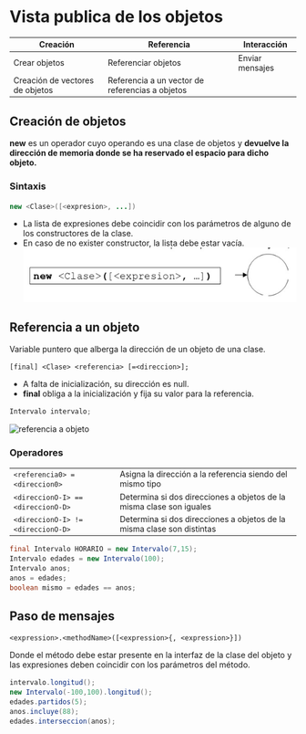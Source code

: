 # Vista publica de los objetos

| Creación                        | Referencia                                      | Interacción     |
| ------------------------------- | ----------------------------------------------- | --------------- |
| Crear objetos                   | Referenciar objetos                             | Enviar mensajes |
| Creación de vectores de objetos | Referencia a un vector de referencias a objetos |                 |

## Creación de objetos

**new** es un operador cuyo operando es una clase de objetos y **devuelve la dirección de memoria donde se ha reservado el espacio para dicho objeto.**

### Sintaxis

```java
new <Clase>([<expresion>, ...])
```

- La lista de expresiones debe coincidir con los parámetros de alguno de los constructores de la clase.
- En caso de no exister constructor, la lista debe estar vacía.
  ![creacion de objetos](../imagenes/creacionDeObjetos.jpg)

## Referencia a un objeto

Variable puntero que alberga la dirección de un objeto de una clase.

```
[final] <Clase> <referencia> [=<direccion>];
```

- A falta de inicialización, su dirección es null.
- **final** obliga a la inicialización y fija su valor para la referencia.

```java
Intervalo intervalo;
```

![referencia a objeto](../imagenes/referenciaAObjeto.png)

### Operadores

|                                    |                                                                        |
| ---------------------------------- | ---------------------------------------------------------------------- |
| `<referencia0> = <direccion0>`     | Asigna la dirección a la referencia siendo del mismo tipo              |
| `<direccionO-I> == <direccionO-D>` | Determina si dos direcciones a objetos de la misma clase son iguales   |
| `<direccionO-I> != <direccionO-D>` | Determina si dos direcciones a objetos de la misma clase son distintas |

```java
final Intervalo HORARIO = new Intervalo(7,15);
Intervalo edades = new Intervalo(100);
Intervalo anos;
anos = edades;
boolean mismo = edades == anos;
```

## Paso de mensajes

```
<expression>.<methodName>([<expression>{, <expression>}])
```

Donde el método debe estar presente en la interfaz de la clase del objeto y las expresiones deben coincidir con los parámetros del método.

```java
intervalo.longitud();
new Intervalo(-100,100).longitud();
edades.partidos(5);
anos.incluye(88);
edades.interseccion(anos);
```
